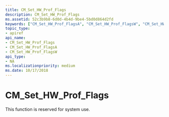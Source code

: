 ```yaml
---
title: CM_Set_HW_Prof_Flags
description: CM_Set_HW_Prof_Flags
ms.assetid: 52c3b9b8-6d0d-4b4d-9be4-5bd0d864d2fd
keywords: ["CM_Set_HW_Prof_FlagsA", "CM_Set_HW_Prof_FlagsW", "CM_Set_HW_Prof_Flags Device and Driver Installation"]
topic_type:
- apiref
api_name:
- CM_Set_HW_Prof_Flags
- CM_Set_HW_Prof_FlagsA
- CM_Set_HW_Prof_FlagsW
api_type:
- NA
ms.localizationpriority: medium
ms.date: 10/17/2018
---
```


# CM_Set_HW_Prof_Flags

This function is reserved for system use.
